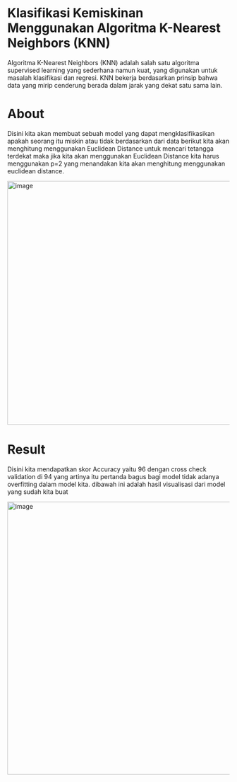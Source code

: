 # Klasifikasi Kemiskinan Menggunakan Algoritma K-Nearest Neighbors (KNN)
Algoritma K-Nearest Neighbors (KNN) adalah salah satu algoritma supervised learning yang sederhana namun kuat, yang digunakan untuk masalah klasifikasi dan regresi. KNN bekerja berdasarkan prinsip bahwa data yang mirip cenderung berada dalam jarak yang dekat satu sama lain.

# About 
Disini kita akan membuat sebuah model yang dapat mengklasifikasikan apakah seorang itu miskin atau tidak berdasarkan dari data berikut kita akan menghitung menggunakan Euclidean Distance untuk mencari tetangga terdekat
maka jika kita akan menggunakan Euclidean Distance kita harus menggunakan p=2 yang menandakan kita akan menghitung menggunakan euclidean distance.

<img width="551" alt="image" src="https://github.com/user-attachments/assets/6463c6f5-ef9c-4b46-85ec-7adad3dfb371">

# Result 
Disini kita mendapatkan skor Accuracy yaitu 96 dengan cross check validation di 94 yang artinya itu pertanda bagus bagi model tidak adanya overfitting dalam model kita. 
dibawah ini adalah hasil visualisasi dari model yang sudah kita buat

<img width="617" alt="image" src="https://github.com/user-attachments/assets/7e07284a-652b-468f-b967-ec01e953d2aa">


